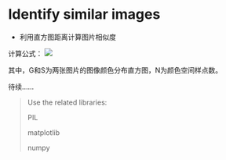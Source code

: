 # Identify similar images

- 利用直方图距离计算图片相似度


计算公式：
<img src="http://chart.googleapis.com/chart?cht=tx&chl=Sim(G,S)=\frac{1}{N}\sum_{i=1}^{N}{(1-\frac{|g_i-s_i|}{Max(g_i,s_i)})}" style="border:none;">

其中，G和S为两张图片的图像颜色分布直方图，N为颜色空间样点数。


待续……



> Use the related libraries:
>
> PIL
>
> matplotlib
>
> numpy
